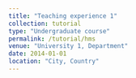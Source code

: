 ```yaml
---
title: "Teaching experience 1"
collection: tutorial
type: "Undergraduate course"
permalink: /tutorial/hms
venue: "University 1, Department"
date: 2014-01-01
location: "City, Country"
---
```

